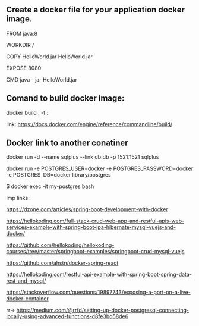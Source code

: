 ## Create a docker file for your application docker image.

FROM java:8

WORKDIR /

COPY HelloWorld.jar HelloWorld.jar

EXPOSE 8080

CMD java - jar HelloWorld.jar


## Comand to build docker image: 

docker build . -t <image-name>:<tag-name>

link: https://docs.docker.com/engine/reference/commandline/build/

## Docker link to another conatiner 

docker run -d --name sqlplus --link db:db -p 1521:1521 sqlplus

docker run -e POSTGRES_USER=docker -e POSTGRES_PASSWORD=docker -e POSTGRES_DB=docker library/postgres

$ docker exec -it my-postgres bash



Imp links: 

https://dzone.com/articles/spring-boot-development-with-docker

https://hellokoding.com/full-stack-crud-web-app-and-restful-apis-web-services-example-with-spring-boot-jpa-hibernate-mysql-vuejs-and-docker/

https://github.com/hellokoding/hellokoding-courses/tree/master/springboot-examples/springboot-crud-mysql-vuejs

https://github.com/ahstn/docker-spring-react

https://hellokoding.com/restful-api-example-with-spring-boot-spring-data-rest-and-mysql/

https://stackoverflow.com/questions/19897743/exposing-a-port-on-a-live-docker-container

rr->  https://medium.com/@rrfd/setting-up-docker-postgresql-connecting-locally-using-advanced-functions-d8fe3bd58de6






